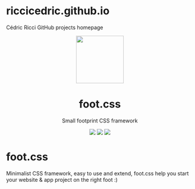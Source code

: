 # riccicedric.github.io
Cédric Ricci GitHub projects homepage

<p align="center">
    <a href="https://riccicedric.github.io/foot-css/" target="_blank">
        <img width="128" height="128" src="https://riccicedric.github.io/foot-css/img/foot-css.svg">
    </a>
</p>

<h1 align="center">foot.css</h1>

<p align="center">Small footprint CSS framework</p>
<p align="center">
    <img src="https://img.shields.io/badge/dynamic/json?style=flat-square&label=version&query=version&url=https%3A%2F%2Fraw.githubusercontent.com%2Friccicedric%2Ffoot-css%2Fmaster%2Fpackage.json">
    <img src="https://img.shields.io/github/size/riccicedric/foot-css/dist/foot.min.css?style=flat-square">
    <img src="https://img.shields.io/github/license/riccicedric/foot-css?style=flat-square">
</p>

# foot.css
Minimalist CSS framework, easy to use and extend, foot.css help you start your website & app project on the right foot :)
